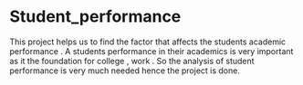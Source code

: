 # Student_performance
This project helps us to find the factor that affects the students academic performance . A students performance in their academics is very important as it the foundation for college , work . So the analysis of student performance is very much needed hence the project is done.


